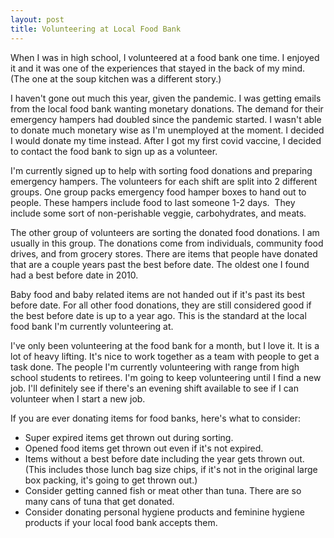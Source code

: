 ```yaml
---
layout: post
title: Volunteering at Local Food Bank
---
```


When I was in high school, I volunteered at a food bank one time. I enjoyed it and it was one of the experiences that stayed in the back of my mind. (The one at the soup kitchen was a different story.)


I haven't gone out much this year, given the pandemic. I was getting emails from the local food bank wanting monetary donations. The demand for their emergency hampers had doubled since the pandemic started. I wasn't able to donate much monetary wise as I'm unemployed at the moment. I decided I would donate my time instead. After I got my first covid vaccine, I decided to contact the food bank to sign up as a volunteer.


I'm currently signed up to help with sorting food donations and preparing emergency hampers. The volunteers for each shift are split into 2 different groups. One group packs emergency food hamper boxes to hand out to people. These hampers include food to last someone 1-2 days.  They include some sort of non-perishable veggie, carbohydrates, and meats.


The other group of volunteers are sorting the donated food donations. I am usually in this group. The donations come from individuals, community food drives, and from grocery stores. There are items that people have donated that are a couple years past the best before date. The oldest one I found had a best before date in 2010.


Baby food and baby related items are not handed out if it's past its best before date. For all other food donations, they are still considered good if the best before date is up to a year ago. This is the standard at the local food bank I'm currently volunteering at.


I've only been volunteering at the food bank for a month, but I love it. It is a lot of heavy lifting. It's nice to work together as a team with people to get a task done. The people I'm currently volunteering with range from high school students to retirees. I'm going to keep volunteering until I find a new job. I'll definitely see if there's an evening shift available to see if I can volunteer when I start a new job.


If you are ever donating items for food banks, here's what to consider:

- Super expired items get thrown out during sorting.
- Opened food items get thrown out even if it's not expired.
- Items without a best before date including the year gets thrown out. (This includes those lunch bag size chips, if it's not in the original large box packing, it's going to get thrown out.)
- Consider getting canned fish or meat other than tuna. There are so many cans of tuna that get donated.
- Consider donating personal hygiene products and feminine hygiene products if your local food bank accepts them.
